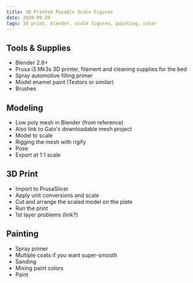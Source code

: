 ```yaml
---
title: 3D Printed Posable Scale Figures
date: 2020-09-20
tags: 3d print, blender, scale figures, painting, color
---
```


## Tools & Supplies

- Blender 2.8+
- Prusa i3 Mk3s 3D printer, filament and cleaning supplies for the bed
- Spray automotive filling primer
- Model enamel paint (Testors or similar)
- Brushes

## Modeling

- Low poly mesh in Blender (from reference)
- Also link to Galo's downloadable mesh project
- Model to scale
- Rigging the mesh with rigify
- Pose
- Export at 1:1 scale

## 3D Print

- Import to PrusaSlicer
- Apply unit conversions and scale
- Cut and arrange the scaled model on the plate
- Run the print
- 1st layer problems (link?)

## Painting

- Spray primer
- Multiple coats if you want super-smooth
- Sanding
- Mixing paint colors
- Paint
